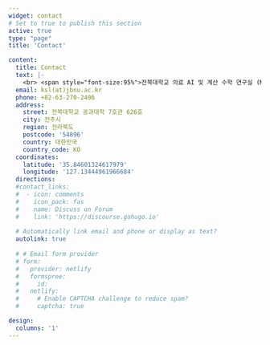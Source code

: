```yaml
---
widget: contact
# Set to true to publish this section
active: true
type: "page"
title: 'Contact'

content:
  title: Contact
  text: |-
    <br> <span style="font-size:95%">전북대학교 의료 AI 및 계산 수학 연구실 (Macs)의 학부연구생/석사 position에 관심 있으시면 아래로 연락주시면 감사드리겠습니다.</span> <br>
  email: ksl(at)jbnu.ac.kr
  phone: +82-63-270-2406
  address:
    street: 전북대학교 공과대학 7호관 626호
    city: 전주시
    region: 전라북도
    postcode: '54896'
    country: 대한민국
    country_code: KO
  coordinates:
    latitude: '35.84601324617979'
    longitude: '127.13444961966684'
  directions: 
  #contact_links:
  #  - icon: comments
  #    icon_pack: fas
  #    name: Discuss on Forum
  #    link: 'https://discourse.gohugo.io'
    
  # Automatically link email and phone or display as text?
  autolink: true
    
  # # Email form provider
  # form:
  #   provider: netlify
  #   formspree:
  #     id:
  #   netlify:
  #     # Enable CAPTCHA challenge to reduce spam?
  #     captcha: true

design:
  columns: '1'
---
```

